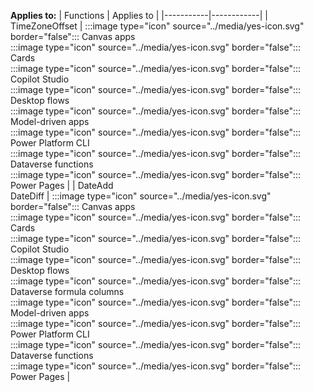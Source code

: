 **Applies to:** 
| Functions | Applies to |
|-----------|------------|
| TimeZoneOffset | :::image type="icon" source="../media/yes-icon.svg" border="false"::: Canvas apps</br>:::image type="icon" source="../media/yes-icon.svg" border="false"::: Cards</br>:::image type="icon" source="../media/yes-icon.svg" border="false"::: Copilot Studio</br>:::image type="icon" source="../media/yes-icon.svg" border="false"::: Desktop flows</br>:::image type="icon" source="../media/yes-icon.svg" border="false"::: Model-driven apps</br>:::image type="icon" source="../media/yes-icon.svg" border="false"::: Power Platform CLI</br>:::image type="icon" source="../media/yes-icon.svg" border="false"::: Dataverse functions</br>:::image type="icon" source="../media/yes-icon.svg" border="false"::: Power Pages |
| DateAdd</br>DateDiff | :::image type="icon" source="../media/yes-icon.svg" border="false"::: Canvas apps</br>:::image type="icon" source="../media/yes-icon.svg" border="false"::: Cards</br>:::image type="icon" source="../media/yes-icon.svg" border="false"::: Copilot Studio</br>:::image type="icon" source="../media/yes-icon.svg" border="false"::: Desktop flows</br>:::image type="icon" source="../media/yes-icon.svg" border="false"::: Dataverse formula columns</br>:::image type="icon" source="../media/yes-icon.svg" border="false"::: Model-driven apps</br>:::image type="icon" source="../media/yes-icon.svg" border="false"::: Power Platform CLI</br>:::image type="icon" source="../media/yes-icon.svg" border="false"::: Dataverse functions</br>:::image type="icon" source="../media/yes-icon.svg" border="false"::: Power Pages |

